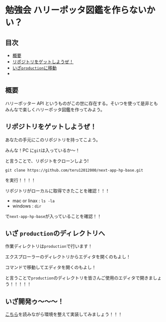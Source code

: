 # 勉強会 ハリーポッタ図鑑を作らないかい？

## 目次

- [概要](#overview)
- [リポジトリをゲットしようぜ！](#clone)
- [いざ`production`に移動](#move)
-

<h2 id="overview">概要</h2>

ハリーポッター API というものがこの世に存在する。そいつを使って是非ともみんなで楽しくハリーポッタ図鑑を作ってみよう。

<h2 id="clone">リポジトリをゲットしようぜ！</h2>

あなたの手元にこのリポジトリを持ってこよう。

みんな！PC に`git`は入っているか〜！

と言うことで、リポジトをクローンしよう!

`git clone https://github.com/teru12012000/next-app-hp-base.git`

を実行！！！！

リポジトリがローカルに取得できたことを確認！！！

- mac or linax : `ls -la`
- windows : `dir`

で`next-app-hp-base`が入っていることを確認！！

<h2 id="move">いざ <code>production</code>のディレクトリへ</h2>

作業ディレクトリは`production`で行います！

エクスプローラーのディレクトリからエディタを開くのもよし！

コマンドで移動してエディタを開くのもよし！

と言うことで`production`のディレクトリを皆さんご使用のエディタで開きましょう！！！！！

<h2 id="start">いざ開発ゥ〜〜〜！</h2>

[こちら](https://github.com/teru12012000/next-app-hp-base/blob/main/production/README.md)を読みながら環境を整えて実装してみましょう！！！

